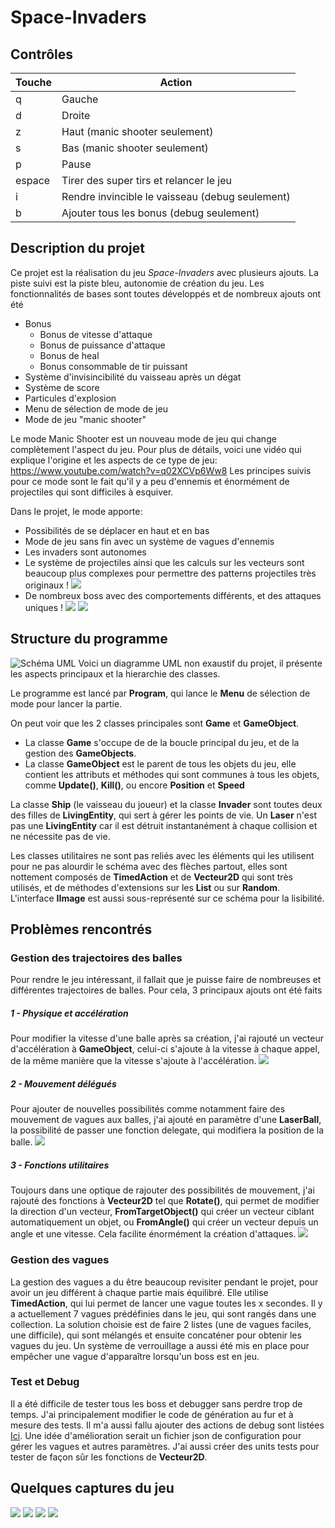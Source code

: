 ﻿# Space-Invaders

## Contrôles
| Touche | Action                                          |
|--------|-------------------------------------------------|
| q      | Gauche                                          |
| d      | Droite                                          |
| z      | Haut (manic shooter seulement)                  |
| s      | Bas (manic shooter seulement)                   |
| p      | Pause                                           |
| espace | Tirer des super tirs et relancer le jeu         |
| i      | Rendre invincible le vaisseau (debug seulement) |
| b      | Ajouter tous les bonus (debug seulement)        |

## Description du projet 
Ce projet est la réalisation du jeu *Space-Invaders* avec plusieurs ajouts.
La piste suivi est la piste bleu, autonomie de création du jeu.
Les fonctionnalités de bases sont toutes développés et de nombreux ajouts ont été 
- Bonus
  * Bonus de vitesse d'attaque
  * Bonus de puissance d'attaque
  * Bonus de heal
  * Bonus consommable de tir puissant
- Système d'invisincibilité du vaisseau après un dégat
- Système de score
- Particules d'explosion
- Menu de sélection de mode de jeu
- Mode de jeu "manic shooter"

Le mode Manic Shooter est un nouveau mode de jeu qui change complètement l'aspect du jeu.
Pour plus de détails, voici une vidéo qui explique l'origine et les aspects de ce type de jeu: https://www.youtube.com/watch?v=q02XCVp6Ww8
Les principes suivis pour ce mode sont le fait qu'il y a peu d'ennemis et énormément de projectiles qui sont difficiles à esquiver.

Dans le projet, le mode apporte:
 - Possibilités de se déplacer en haut et en bas
 - Mode de jeu sans fin avec un système de vagues d'ennemis
 - Les invaders sont autonomes
 - Le système de projectiles ainsi que les calculs sur les vecteurs sont beaucoup plus complexes pour permettre des patterns projectiles très originaux !
 ![](Images/screenBullets.gif)     
 - De nombreux boss avec des comportements différents, et des attaques uniques ! 
 ![](Images/screenSmartBoss.gif)  ![](Images/screenSpammer.gif)

## Structure du programme
![Schéma UML](model.jpg)
Voici un diagramme UML non exaustif du projet, il présente les aspects principaux et la hierarchie des classes.

Le programme est lancé par **Program**, qui lance le **Menu** de sélection de mode pour lancer la partie.

On peut voir que les 2 classes principales sont **Game** et **GameObject**.
- La classe **Game** s'occupe de de la boucle principal du jeu, et de la gestion des **GameObjects**.
- La classe **GameObject** est le parent de tous les objets du jeu, elle contient les attributs et méthodes qui sont communes à tous les objets, comme **Update()**, **Kill()**, ou encore **Position** et **Speed**

La classe **Ship** (le vaisseau du joueur) et la classe **Invader** sont toutes deux des filles de **LivingEntity**, qui sert à gérer les points de vie. Un **Laser** n'est pas une **LivingEntity** car il est détruit instantanément à chaque collision et ne nécessite pas de vie.

Les classes utilitaires ne sont pas reliés avec les éléments qui les utilisent pour ne pas alourdir le schéma avec des flèches partout, elles sont nottement composés de **TimedAction** et de **Vecteur2D** qui sont très utilisés, et de méthodes d'extensions sur les **List** ou sur **Random**.
L'interface **IImage** est aussi sous-représenté sur ce schéma pour la lisibilité.

## Problèmes rencontrés
### Gestion des trajectoires des balles
Pour rendre le jeu intéressant, il fallait que je puisse faire de nombreuses et différentes trajectoires de balles.
Pour cela, 3 principaux ajouts ont été faits
##### 1 - Physique et accélération
Pour modifier la vitesse d'une balle après sa création, j'ai rajouté un vecteur d'accélération à **GameObject**, celui-ci s'ajoute à la vitesse à chaque appel, de la même manière que la vitesse s'ajoute à l'accélération.
![](Images/screenAcceleration.gif)
##### 2 - Mouvement délégués
Pour ajouter de nouvelles possibilités comme notamment faire des mouvement de vagues aux balles, j'ai ajouté en paramètre d'une **LaserBall**, la possibilité de passer une fonction delegate, qui modifiera la position de la balle.
![](Images/screenBound.gif)
##### 3 - Fonctions utilitaires
Toujours dans une optique de rajouter des possibilités de mouvement, j'ai rajouté des fonctions à **Vecteur2D** tel que **Rotate()**, qui permet de modifier la direction d'un vecteur, **FromTargetObject()** qui créer un vecteur ciblant automatiquement un objet, ou **FromAngle()** qui créer un vecteur depuis un angle et une vitesse. Cela facilite énormément la création d'attaques.
![](Images/screenSlowWaves.gif)

### Gestion des vagues
La gestion des vagues a du être beaucoup revisiter pendant le projet, pour avoir un jeu différent à chaque partie mais équilibré. Elle utilise **TimedAction**, qui lui permet de lancer une vague toutes les x secondes. Il y a actuellement 7 vagues prédéfinies dans le jeu, qui sont rangés dans une collection. La solution choisie est de faire 2 listes (une de vagues faciles, une difficile), qui sont mélangés et ensuite concaténer pour obtenir les vagues du jeu.
Un système de verrouillage a aussi été mis en place pour empêcher une vague d'apparaître lorsqu'un boss est en jeu.

### Test et Debug
Il a été difficile de tester tous les boss et debugger sans perdre trop de temps. J'ai principalement modifier le code de génération au fur et à mesure des tests. Il m'a aussi fallu ajouter des actions de debug sont listées [Ici](#contrôles). Une idée d'amélioration serait un fichier json de configuration pour gérer les vagues et autres paramètres.
J'ai aussi créer des units tests pour tester de façon sûr les fonctions de **Vecteur2D**.


## Quelques captures du jeu
![](Images/screenGameplay1.gif)
![](Images/screenGameplay2.gif)
![](Images/screenGameplay3.gif)
![](Images/screenGameplay4.gif)
